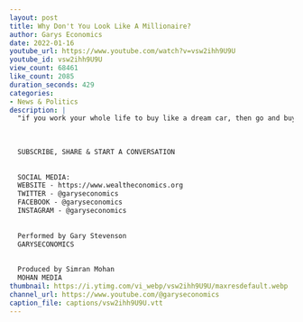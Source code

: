 ```yaml
---
layout: post
title: Why Don't You Look Like A Millionaire?
author: Garys Economics
date: 2022-01-16
youtube_url: https://www.youtube.com/watch?v=vsw2ihh9U9U
youtube_id: vsw2ihh9U9U
view_count: 68461
like_count: 2085
duration_seconds: 429
categories:
- News & Politics
description: |
  "if you work your whole life to buy like a dream car, then go and buy it, but for me it was never really about that. I just wanted to be a damn good trader, and i was & also to just not have those worries that my parents had & that i had when i was a kid"
  
   
  
  SUBSCRIBE, SHARE & START A CONVERSATION
  
  
  SOCIAL MEDIA:
  WEBSITE - https://www.wealtheconomics.org
  TWITTER - @garyseconomics
  FACEBOOK - @garyseconomics
  INSTAGRAM - @garyseconomics
  
  
  Performed by Gary Stevenson
  GARYSECONOMICS
  
  
  Produced by Simran Mohan
  MOHAN MEDIA
thumbnail: https://i.ytimg.com/vi_webp/vsw2ihh9U9U/maxresdefault.webp
channel_url: https://www.youtube.com/@garyseconomics
caption_file: captions/vsw2ihh9U9U.vtt
---
```

